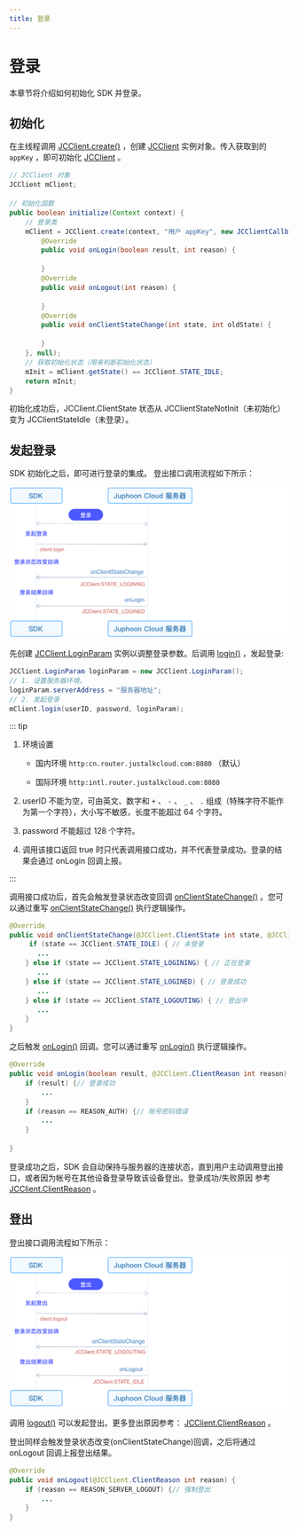 ```yaml
---
title: 登录
---
```

# 登录

本章节将介绍如何初始化 SDK 并登录。

## 初始化

在主线程调用
[JCClient.create()](https://developer.juphoon.com/portal/reference/V2.1/android/com/juphoon/cloud/JCClient.html#create-android.content.Context-java.lang.String-com.juphoon.cloud.JCClientCallback-com.juphoon.cloud.JCClient.CreateParam-)
，创建
[JCClient](https://developer.juphoon.com/portal/reference/V2.1/android/com/juphoon/cloud/JCClient.html)
实例对象。传入获取到的 `appKey` ，即可初始化
[JCClient](https://developer.juphoon.com/portal/reference/V2.1/android/com/juphoon/cloud/JCClient.html)
。

``````java
// JCClient 对象
JCClient mClient;

// 初始化函数
public boolean initialize(Context context) {
    // 登录类
    mClient = JCClient.create(context, "用户 appKey", new JCClientCallback() {
        @Override
        public void onLogin(boolean result, int reason) {

        }
        @Override
        public void onLogout(int reason) {

        }
        @Override
        public void onClientStateChange(int state, int oldState) {

        }
    }, null);
    // 获取初始化状态（用来判断初始化状态）
    mInit = mClient.getState() == JCClient.STATE_IDLE;
    return mInit;
}
``````

初始化成功后，JCClient.ClientState 状态从 JCClientStateNotInit（未初始化） 变为
JCClientStateIdle（未登录）。

## 发起登录

SDK 初始化之后，即可进行登录的集成。 登出接口调用流程如下所示：

![../../../../\_images/workflow\_login\_android.png](../../../../_images/workflow_login_android.png)

先创建
[JCClient.LoginParam](https://developer.juphoon.com/portal/reference/V2.1/android/com/juphoon/cloud/JCClient.LoginParam.html)
实例以调整登录参数。后调用
[login()](https://developer.juphoon.com/portal/reference/V2.1/android/com/juphoon/cloud/JCClient.html#login-java.lang.String-java.lang.String-com.juphoon.cloud.JCClient.LoginParam-)
，发起登录:

``````java
JCClient.LoginParam loginParam = new JCClient.LoginParam();
// 1. 设置服务器环境。
loginParam.serverAddress = "服务器地址";
// 2. 发起登录
mClient.login(userID, password, loginParam);
``````

::: tip

1. 环境设置

      - 国内环境 `http:cn.router.justalkcloud.com:8080` （默认）

      - 国际环境 `http:intl.router.justalkcloud.com:8080`

2. userID 不能为空，可由英文、数字和 `+` 、 `-` 、 `_` 、 `.`
    组成（特殊字符不能作为第一个字符），大小写不敏感，长度不能超过
    64 个字符。

3. password 不能超过 128 个字符。

4. 调用该接口返回 true 时只代表调用接口成功，并不代表登录成功。登录的结果会通过 onLogin 回调上报。

:::

调用接口成功后，首先会触发登录状态改变回调
[onClientStateChange()](https://developer.juphoon.com/portal/reference/V2.1/android/com/juphoon/cloud/JCClientCallback.html#onClientStateChange-int-int-)
。您可以通过重写
[onClientStateChange()](https://developer.juphoon.com/portal/reference/V2.1/android/com/juphoon/cloud/JCClientCallback.html#onClientStateChange-int-int-)
执行逻辑操作。

``````java
@Override
public void onClientStateChange(@JCClient.ClientState int state, @JCClient.ClientState int oldState) {
     if (state == JCClient.STATE_IDLE) { // 未登录
       ...
    } else if (state == JCClient.STATE_LOGINING) { // 正在登录
       ...
    } else if (state == JCClient.STATE_LOGINED) { // 登录成功
       ...
    } else if (state == JCClient.STATE_LOGOUTING) { // 登出中
       ...
    }
}
``````

之后触发
[onLogin()](https://developer.juphoon.com/portal/reference/V2.1/android/com/juphoon/cloud/JCClientCallback.html#onLogin-boolean-int-)
回调。您可以通过重写
[onLogin()](https://developer.juphoon.com/portal/reference/V2.1/android/com/juphoon/cloud/JCClientCallback.html#onLogin-boolean-int-)
执行逻辑操作。

``````java
@Override
public void onLogin(boolean result, @JCClient.ClientReason int reason) {
    if (result) {// 登录成功
        ...
    }
    if (reason == REASON_AUTH) {// 账号密码错误
        ...
    }

}
``````

登录成功之后，SDK 会自动保持与服务器的连接状态，直到用户主动调用登出接口，或者因为帐号在其他设备登录导致该设备登出。登录成功/失败原因 参考
[JCClient.ClientReason](https://developer.juphoon.com/portal/reference/V2.1/android/com/juphoon/cloud/JCClient.html#REASON_ANOTHER_DEVICE_LOGINED)
。

## 登出

登出接口调用流程如下所示：

![../../../../\_images/workflow\_logout\_android.png](../../../../_images/workflow_logout_android.png)

调用
[logout()](https://developer.juphoon.com/portal/reference/V2.1/android/com/juphoon/cloud/JCClient.html#logout--)
可以发起登出。更多登出原因参考：
[JCClient.ClientReason](https://developer.juphoon.com/portal/reference/V2.1/android/com/juphoon/cloud/JCClient.html#REASON_ANOTHER_DEVICE_LOGINED)
。

登出同样会触发登录状态改变(onClientStateChange)回调，之后将通过 onLogout 回调上报登出结果。

``````java
@Override
public void onLogout(@JCClient.ClientReason int reason) {
    if (reason == REASON_SERVER_LOGOUT) {// 强制登出
        ...
    }
}
``````
